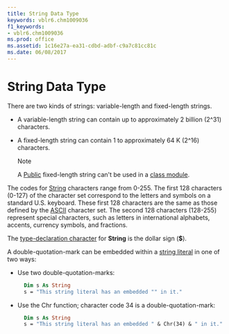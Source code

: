 ```yaml
---
title: String Data Type
keywords: vblr6.chm1009036
f1_keywords:
- vblr6.chm1009036
ms.prod: office
ms.assetid: 1c16e27a-ea31-cdbd-adbf-c9a7c81cc81c
ms.date: 06/08/2017
---
```



# String Data Type

There are two kinds of strings: variable-length and fixed-length strings.

- A variable-length string can contain up to approximately 2 billion (2^31) characters.
    
- A fixed-length string can contain 1 to approximately 64 K (2^16) characters.
    
  > [!NOTE] 
  > A [Public](vbe-glossary.md) fixed-length string can't be used in a [class module](vbe-glossary.md).

The codes for [String](vbe-glossary.md) characters range from 0-255. The first 128 characters (0-127) of the character set correspond to the letters and symbols on a standard U.S. keyboard. These first 128 characters are the same as those defined by the [ASCII](vbe-glossary.md) character set. The second 128 characters (128-255) represent special characters, such as letters in international alphabets, accents, currency symbols, and fractions.

The [type-declaration character](vbe-glossary.md) for **String** is the dollar sign (**$**).

A double-quotation-mark can be embedded within a [string literal](vbe-glossary.md#string-literal) in one of two ways:

- Use two double-quotation-marks:

  ```vb
    Dim s As String
    s = "This string literal has an embedded "" in it."
  ```
- Use the Chr function; character code 34 is a double-quotation-mark:

  ```vb
    Dim s As String
    s = "This string literal has an embedded " & Chr(34) & " in it."
  ```